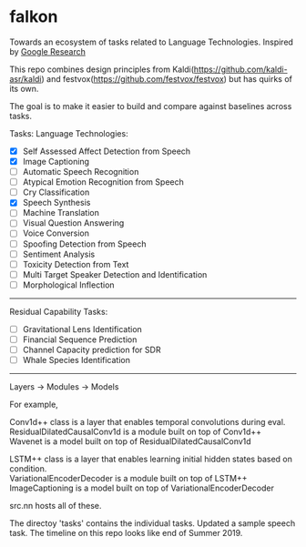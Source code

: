 # falkon
Towards an ecosystem of tasks related to Language Technologies. Inspired by [Google Research](https://arxiv.org/ftp/arxiv/papers/1702/1702.01715.pdf)

This repo combines design principles from Kaldi(https://github.com/kaldi-asr/kaldi) and festvox(https://github.com/festvox/festvox) but has quirks of its own.  

The goal is to make it easier to build and compare against baselines across tasks.

Tasks:
Language Technologies:
- [X] Self Assessed Affect Detection from Speech
- [X] Image Captioning
- [ ] Automatic Speech Recognition
- [ ] Atypical Emotion Recognition from Speech
- [ ] Cry Classification
- [X] Speech Synthesis
- [ ] Machine Translation
- [ ] Visual Question Answering
- [ ] Voice Conversion
- [ ] Spoofing Detection from Speech
- [ ] Sentiment Analysis
- [ ] Toxicity Detection from Text
- [ ] Multi Target Speaker Detection and Identification
- [ ] Morphological Inflection 
-----------------------------------------------
Residual Capability Tasks:
- [ ] Gravitational Lens Identification
- [ ] Financial Sequence Prediction
- [ ] Channel Capacity prediction for SDR
- [ ] Whale Species Identification 
-----------------------------------------------
Layers -> Modules -> Models

For example,

Conv1d++ class is a layer that enables temporal convolutions during eval.<br>
ResidualDilatedCausalConv1d is a module built on top of Conv1d++ <br>
Wavenet is a model built on top of ResidualDilatedCausalConv1d

LSTM++ class is a layer that enables learning initial hidden states based on condition. <br>
VariationalEncoderDecoder is a module built on top of LSTM++ <br>
ImageCaptioning is a model built on top of VariationalEncoderDecoder


src.nn hosts all of these. 

The directoy 'tasks' contains the individual tasks. Updated a sample speech task. The timeline on this repo looks like end of Summer 2019. 
